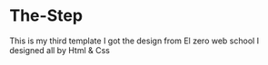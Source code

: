 # The-Step
This is my third template 
I got the design from El zero web school
I designed all by Html & Css
